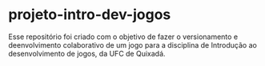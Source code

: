 # projeto-intro-dev-jogos
Esse repositório foi criado com o objetivo de fazer o versionamento e deenvolvimento colaborativo de um jogo para a disciplina de Introdução ao desenvolvimento de jogos, da UFC de Quixadá.
